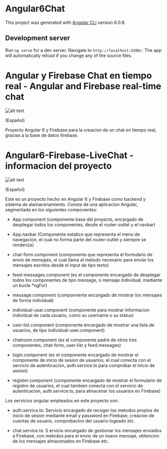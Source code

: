 # Angular6Chat

This project was generated with [Angular CLI](https://github.com/angular/angular-cli) version 6.0.8.

## Development server

Run `ng serve` for a dev server. Navigate to `http://localhost:4200/`. The app will automatically reload if you change any of the source files.

# Angular y Firebase Chat en tiempo real - Angular and Firebase real-time chat


![alt text](https://user-images.githubusercontent.com/40801686/42611697-b51def0e-8597-11e8-80f3-40f0e8a7e76f.png)

(Español)

Proyecto Angular 6 y Firebase para la creacion de un chat en tiempo real, gracias a la base de datos firebase.


# Angular6-Firebase-LiveChat - informacion del proyecto

![alt text](https://user-images.githubusercontent.com/40801686/42611696-b47632dc-8597-11e8-98ee-3f51fb3fed22.png)

(Español)

Este es un proyecto hecho en Angular 6 y Firebase como backend y sistema de alamacenamiento. Consta de una aplicacion Angular, segmentada en los siguientes componentes:

- App.component (componente base del proyecto, encargado de desplegar todos los componentes, desde el router-outlet y el navbar)

- App.navbar (Componente estatico que representa el menu de navegacion, el cual no forma parte del router-outlet y siempre se renderiza)

- chat-form.component (componente que representa el formulario de envio de mensajes, el cual llama al metodo necesario para enviar los mensajes escritos desde el input de tipo texto)

- feed-messages.component (es el componente encargado de desplegar todos los componentes de tipo message, o mensaje individual, mediante un bucle *ngFor)

- message.component (componnente encargado de mostrar los mensajes de forma individual)

- individual-usar.component (componente para mostrar informacion individual de cada usuario, como su username o su status)

- user-list.component (componente encargado de mostrar una lista de usuarios, de tipo individual-user.component)

- chatroom.component (es el componente padre de otros tres componentes, chat-form, user-list y feed.messages)

- login.component (es el componente encargado de mostrar el componente de inicio de sesion de usuarios, el cual conecta con el servicio de autenticacion, auth.service.ts para comprobar el inicio de sesion)

- register.component (componente encargado de mostrar el formulario de registro de usuarios, el cual tambien conecta con el servicio de autenticacion, auth.service.ts, para almacenar los usuarios en Firebase)

Los servicios angular empleados en este proyecto son:

  - auth.service.ts: Servicio encargado de recoger los metodos propios de inicio de sesion mediante email y password en Firebase, creacion de cuentas de usuario, comprobacion del usuario logeado etc.
  
  - chat.service.ts: S ervicio encargado de gestionar los mensajes enviados a Firebase, con metodos para el envio de un nuevo mensaje, obtencion de los mensajes almacenados en Firebase etc.
